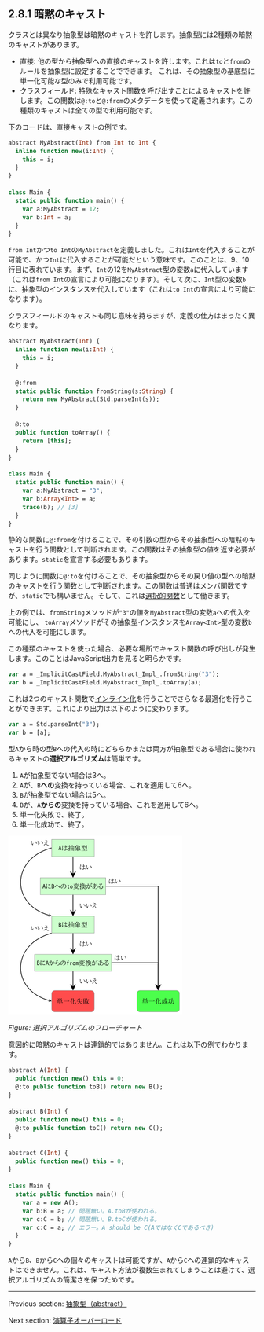 ## 2.8.1 暗黙のキャスト

クラスとは異なり抽象型は暗黙のキャストを許します。抽象型には2種類の暗黙のキャストがあります。

* 直接: 他の型から抽象型への直接のキャストを許します。これは`to`と`from`のルールを抽象型に設定することでできます。 これは、その抽象型の基底型に単一化可能な型のみで利用可能です。
* クラスフィールド: 特殊なキャスト関数を呼び出すことによるキャストを許します。この関数は`@:to`と`@:from`のメタデータを使って定義されます。この種類のキャストは全ての型で利用可能です。

下のコードは、直接キャストの例です。

```haxe
abstract MyAbstract(Int) from Int to Int {
  inline function new(i:Int) {
    this = i;
  }
}

class Main {
  static public function main() {
    var a:MyAbstract = 12;
    var b:Int = a;
  }
}
```

`from Int`かつ`to Int`の`MyAbstract`を定義しました。これは`Int`を代入することが可能で、かつ`Int`に代入することが可能だという意味です。このことは、9、10行目に表れています。まず、`Int`の12を`MyAbstract`型の変数`a`に代入しています（これは`from Int`の宣言により可能になります）。そして次に、`Int`型の変数`b`に、抽象型のインスタンスを代入しています（これは`to Int`の宣言により可能になります）。

クラスフィールドのキャストも同じ意味を持ちますが、定義の仕方はまったく異なります。

```haxe
abstract MyAbstract(Int) {
  inline function new(i:Int) {
    this = i;
  }

  @:from
  static public function fromString(s:String) {
    return new MyAbstract(Std.parseInt(s));
  }

  @:to
  public function toArray() {
    return [this];
  }
}

class Main {
  static public function main() {
    var a:MyAbstract = "3";
    var b:Array<Int> = a;
    trace(b); // [3]
  }
}
```

静的な関数に`@:from`を付けることで、その引数の型からその抽象型への暗黙のキャストを行う関数として判断されます。この関数はその抽象型の値を返す必要があります。`static`を宣言する必要もあります。

同じように関数に`@:to`を付けることで、その抽象型からその戻り値の型への暗黙のキャストを行う関数として判断されます。この関数は普通はメンバ関数ですが、`static`でも構いません。そして、これは[選択的関数](types-abstract-selective-functions.md)として働きます。

上の例では、`fromString`メソッドが`"3"`の値を`MyAbstract`型の変数`a`への代入を可能にし、
`toArray`メソッドがその抽象型インスタンスを`Array<Int>`型の変数`b`への代入を可能にします。

この種類のキャストを使った場合、必要な場所でキャスト関数の呼び出しが発生します。このことはJavaScript出力を見ると明らかです。

```haxe
var a = _ImplicitCastField.MyAbstract_Impl_.fromString("3");
var b = _ImplicitCastField.MyAbstract_Impl_.toArray(a);
```

これは2つのキャスト関数で[インライン化](class-field-inline.md)を行うことでさらなる最適化を行うことができます。これにより出力は以下のように変わります。

```haxe
var a = Std.parseInt("3");
var b = [a];
```

型`A`から時の型`B`への代入の時にどちらかまたは両方が抽象型である場合に使われるキャストの**選択アルゴリズム**は簡単です。

1. `A`が抽象型でない場合は3へ。
2. `A`が、`B`**への**変換を持っている場合、これを適用して6へ。
3. `B`が抽象型でない場合は5へ。
4. `B`が、`A`**からの**変換を持っている場合、これを適用して6へ。
5. 単一化失敗で、終了。
6. 単一化成功で、終了。

<img src="../../../HaxeManual/assets/graphics/generated/types-abstract-implicit-casts-selection-algorithm.png" alt="選択アルゴリズムのフローチャート" title="選択アルゴリズムのフローチャート" />

_Figure: 選択アルゴリズムのフローチャート_

意図的に暗黙のキャストは連鎖的ではありません。これは以下の例でわかります。

```haxe
abstract A(Int) {
  public function new() this = 0;
  @:to public function toB() return new B();
}

abstract B(Int) {
  public function new() this = 0;
  @:to public function toC() return new C();
}

abstract C(Int) {
  public function new() this = 0;
}

class Main {
  static public function main() {
    var a = new A();
    var b:B = a; // 問題無い。A.toBが使われる。
    var c:C = b; // 問題無い。B.toCが使われる。
    var c:C = a; // エラー。A should be C(AではなくCであるべき)
  }
}
```

`A`から`B`、`B`から`C`への個々のキャストは可能ですが、`A`から`C`への連鎖的なキャストはできません。これは、キャスト方法が複数生まれてしまうことは避けて、選択アルゴリズムの簡潔さを保つためです。

---

Previous section: [抽象型（abstract）](types-abstract.md)

Next section: [演算子オーバーロード](types-abstract-operator-overloading.md)